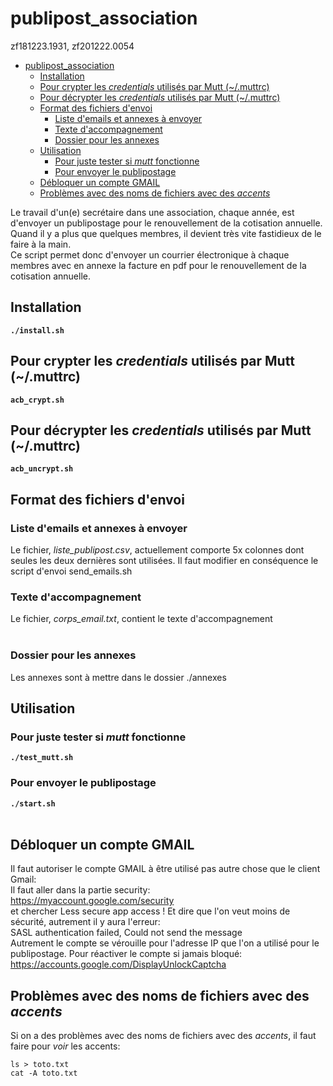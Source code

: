 # publipost_association
zf181223.1931, zf201222.0054

<!-- TOC depthFrom:1 depthTo:6 withLinks:1 updateOnSave:1 orderedList:0 -->

- [publipost_association](#publipostassociation)
	- [Installation](#installation)
	- [Pour crypter les *credentials* utilisés par Mutt (~/.muttrc)](#pour-crypter-les-credentials-utiliss-par-mutt-muttrc)
	- [Pour décrypter les *credentials* utilisés par Mutt (~/.muttrc)](#pour-dcrypter-les-credentials-utiliss-par-mutt-muttrc)
	- [Format des fichiers d'envoi](#format-des-fichiers-denvoi)
		- [Liste d'emails et annexes à envoyer](#liste-demails-et-annexes-envoyer)
		- [Texte d'accompagnement](#texte-daccompagnement)
		- [Dossier pour les annexes](#dossier-pour-les-annexes)
	- [Utilisation](#utilisation)
		- [Pour juste tester si *mutt* fonctionne](#pour-juste-tester-si-mutt-fonctionne)
		- [Pour envoyer le publipostage](#pour-envoyer-le-publipostage)
	- [Débloquer un compte GMAIL](#dbloquer-un-compte-gmail)
	- [Problèmes avec des noms de fichiers avec des *accents*](#problmes-avec-des-noms-de-fichiers-avec-des-accents)

<!-- /TOC -->

Le travail d'un(e) secrétaire dans une association, chaque année, est d'envoyer un publipostage pour le renouvellement de la cotisation annuelle.
<br>
Quand il y a plus que quelques membres, il devient très vite fastidieux de le faire à la main.
<br>
Ce script permet donc d'envoyer un courrier électronique à chaque membres avec en annexe la facture en pdf pour le renouvellement de la cotisation annuelle.
<br>
## Installation
**``./install.sh``**
<br>
## Pour crypter les *credentials* utilisés par Mutt (~/.muttrc)
**``acb_crypt.sh``**
<br>
## Pour décrypter les *credentials* utilisés par Mutt (~/.muttrc)
**``acb_uncrypt.sh``**
<br>
## Format des fichiers d'envoi
### Liste d'emails et annexes à envoyer
Le fichier, *liste_publipost.csv*, actuellement comporte 5x colonnes dont seules les deux dernières sont utilisées. Il faut modifier en conséquence le script d'envoi send_emails.sh<br>
### Texte d'accompagnement
Le fichier, *corps_email.txt*, contient le texte d'accompagnement<br>
<br>
### Dossier pour les annexes
Les annexes sont à mettre dans le dossier ./annexes
## Utilisation
### Pour juste tester si *mutt* fonctionne
**``./test_mutt.sh``**<br>
### Pour envoyer le publipostage
**``./start.sh``**<br>
<br>
## Débloquer un compte GMAIL
Il faut autoriser le compte GMAIL à être utilisé pas autre chose que le client Gmail:<br>
Il faut aller dans la partie security:<br>
https://myaccount.google.com/security<br>
et chercher Less secure app access ! Et dire que l'on veut moins de sécurité, autrement il y aura l'erreur:<br>
SASL authentication failed, Could not send the message<br>
Autrement le compte se vérouille pour l'adresse IP que l'on a utilisé pour le publipostage. Pour réactiver le compte si jamais bloqué:<br>
https://accounts.google.com/DisplayUnlockCaptcha

## Problèmes avec des noms de fichiers avec des *accents*
Si on a des problèmes avec des noms de fichiers avec des *accents*, il faut faire pour *voir* les accents:
```
ls > toto.txt
cat -A toto.txt
```

